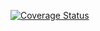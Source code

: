 [![Coverage Status](https://img.shields.io/badge/Coverage-5.38%25-brightgreen.svg)](https://your_coverage_report_url_here)
